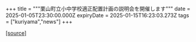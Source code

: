 +++
title = """栗山町立小中学校適正配置計画の説明会を開催します"""
date = 2025-01-05T23:30:00.000Z
expiryDate = 2025-01-15T16:23:03.273Z
tags = ["kuriyama","news"]
+++


[[source]](https://www.town.kuriyama.hokkaido.jp/site/mirai/29768.html)
